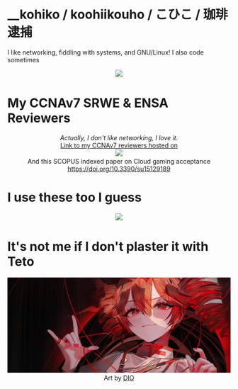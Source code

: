 # __kohiko / koohiikouho / こひこ / 珈琲逮捕

I like networking, fiddling with systems, and GNU/Linux! I also code sometimes

<p align="center">
    <a href="https://skillicons.dev/">
        <img src="https://skillicons.dev/icons?i=c,cpp,html,css,js,java,jquery,mysql,nodejs,py,react,rust,svelte,tailwind,bootstrap,ts,express,php,matlab"/>
    </a>
</p>

# My CCNAv7 SRWE & ENSA Reviewers
<p align="center">
    <cite>Actually, I don't like networking, I love it.</cite>
    <br>
    <a href="https://exclusive-scribe-2f7.notion.site/ITNET-Series-Reviewers-1bcbbf26bed680acb236faee5d507712?source=copy_link">
        Link to my CCNAv7 reviewers hosted on
        <br>
        <img src="https://skillicons.dev/icons?i=notion"/> 
    </a>
    <br>
    And this SCOPUS indexed paper on Cloud gaming acceptance 
    <a href="https://doi.org/10.3390/su15129189">
        https://doi.org/10.3390/su15129189
    </a>
</p>

# I use these too I guess
<p align="center">
    <a href="https://skillicons.dev/">
        <img src="https://skillicons.dev/icons?i=linux,debian,mint,redhat,ubuntu,nginx,neovim,vscode,bash,windows,powershell,latex">
    </a>
</p>

# It's not me if I don't plaster it with Teto
<p align="center">
    <img src="https://github.com/koohiikouho/koohiikouho/blob/main/tetobanner.png?raw=true"/>
    <br>
    Art by
    <a href="https://www.pixiv.net/en/users/13910119">
        DIO
    </a>
</p>
